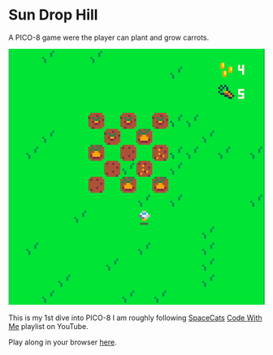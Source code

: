 # Sun Drop Hill

A PICO-8 game were the player can plant and grow carrots.

![Sun Drop Hill Screenshot](exports/SunDropHill.png)

This is my 1st dive into PICO-8 I am roughly following [SpaceCats](https://www.youtube.com/@spacecat88) [Code With Me](https://www.youtube.com/watch?v=d6lu_dLie_E&list=PLavIQQGm3RCmgcBCb0aK4hT7morWlQ19A) playlist on YouTube.

Play along in your browser [here](https://rawcdn.githack.com/ritasker/SunDropHill/1.1/exports/sun_drop_hill.html).

